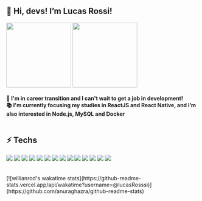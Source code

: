 <h2> 👋 Hi, devs! I’m Lucas Rossi!</h2>
<div>
<img height="170em" src="https://github-readme-stats.vercel.app/api?username=lucasRosssi&show_icons=true&theme=react&include_all_commits=true&count_private=true" />
<img height="170em" src="https://github-readme-stats.vercel.app/api/top-langs/?username=lucasRosssi&layout=compact&theme=react" /> <br />
</div>
<br />
<strong>💼 I'm in career transition and I can't wait to get a job in development! <br />
📚 I'm currently focusing my studies in ReactJS and React Native, and I’m also interested in Node.js, MySQL and Docker <br /></strong>
<br />
<div>
  <h2>⚡ Techs</h2>
  <img src="https://img.shields.io/badge/HTML5-E34F26?style=for-the-badge&logo=html5&logoColor=white" />
  <img src="https://img.shields.io/badge/CSS3-1572B6?style=for-the-badge&logo=css3&logoColor=white" />
  <img src="https://img.shields.io/badge/Sass-CC6699?style=for-the-badge&logo=sass&logoColor=white" />
  <img src="https://img.shields.io/badge/JavaScript-323330?style=for-the-badge&logo=javascript&logoColor=F7DF1E" />
  <img src="https://img.shields.io/badge/TypeScript-007ACC?style=for-the-badge&logo=typescript&logoColor=white" />
  <img src="https://img.shields.io/badge/Bootstrap-563D7C?style=for-the-badge&logo=bootstrap&logoColor=white" />
  <img src="https://img.shields.io/badge/SQLite-07405E?style=for-the-badge&logo=sqlite&logoColor=white" />
  <img src="https://img.shields.io/badge/jQuery-0769AD?style=for-the-badge&logo=jquery&logoColor=white" />
  <img src="https://img.shields.io/badge/React-20232A?style=for-the-badge&logo=react&logoColor=61DAFB" />
  <img src="https://img.shields.io/badge/React_Native-20232A?style=for-the-badge&logo=react&logoColor=61DAFB" />
  <img src="https://img.shields.io/badge/Expo-1B1F23?style=for-the-badge&logo=expo&logoColor=white" />
  <img src="https://img.shields.io/badge/firebase-ffca28?style=for-the-badge&logo=firebase&logoColor=black" />
  <img src="https://img.shields.io/badge/Node.js-339933?style=for-the-badge&logo=nodedotjs&logoColor=white" />
  <img src="https://img.shields.io/badge/Git-F05032?style=for-the-badge&logo=git&logoColor=white" /> <br />
<br />
<br />   
[![willianrod's wakatime stats](https://github-readme-stats.vercel.app/api/wakatime?username=@lucasRosssi)](https://github.com/anuraghazra/github-readme-stats)

